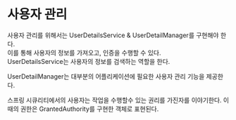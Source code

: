 # 사용자 관리
사용자 관리를 위해서는 UserDetailsService & UserDetailManager를 구현해야 한다. \
이를 통해 사용자의 정보를 가져오고, 인증을 수행할 수 있다.\
UserDetailsService는 사용자의 정보를 검색하는 역할을 한다.

UserDetailManager는 대부분의 어플리케이션에 필요한 사용자 관리 기능을 제공한다.

스프링 시큐리티에서의 사용자는 작업을 수행할수 있는 권리를 가진자를 이야기한다.
이때의 권한은 GrantedAuthority를 구현한 객체로 표현된다.
